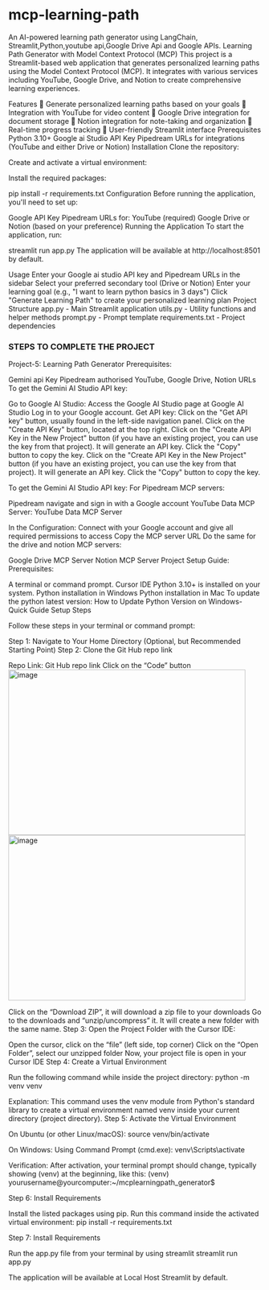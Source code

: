 # mcp-learning-path
An AI-powered learning path generator using LangChain, Streamlit,Python,youtube api,Google Drive Api and Google APIs.
Learning Path Generator with Model Context Protocol (MCP)
This project is a Streamlit-based web application that generates personalized learning paths using the Model Context Protocol (MCP). It integrates with various services including YouTube, Google Drive, and Notion to create comprehensive learning experiences.

Features
🎯 Generate personalized learning paths based on your goals
🎥 Integration with YouTube for video content
📁 Google Drive integration for document storage
📝 Notion integration for note-taking and organization
🚀 Real-time progress tracking
🎨 User-friendly Streamlit interface
Prerequisites
Python 3.10+
Google ai Studio API Key
Pipedream URLs for integrations (YouTube and either Drive or Notion)
Installation
Clone the repository:

Create and activate a virtual environment:

Install the required packages:

pip install -r requirements.txt
Configuration
Before running the application, you'll need to set up:

Google API Key
Pipedream URLs for:
YouTube (required)
Google Drive or Notion (based on your preference)
Running the Application
To start the application, run:

streamlit run app.py
The application will be available at http://localhost:8501 by default.

Usage
Enter your Google ai studio API key and Pipedream URLs in the sidebar
Select your preferred secondary tool (Drive or Notion)
Enter your learning goal (e.g., "I want to learn python basics in 3 days")
Click "Generate Learning Path" to create your personalized learning plan
Project Structure
app.py - Main Streamlit application
utils.py - Utility functions and helper methods
prompt.py - Prompt template
requirements.txt - Project dependencies

###   STEPS TO COMPLETE THE PROJECT ##
Project-5: Learning Path Generator
Prerequisites:

Gemini api Key
Pipedream authorised YouTube, Google Drive, Notion URLs
To get the Gemini AI Studio API key:

Go to Google AI Studio: Access the Google AI Studio page at Google AI Studio
Log in to your Google account.
Get API key: Click on the "Get API key" button, usually found in the left-side navigation panel.
Click on the "Create API Key" button, located at the top right.
Click on the "Create API Key in the New Project" button (if you have an existing project, you can use the key from that project). It will generate an API key. Click the "Copy" button to copy the key. Click on the "Create API Key in the New Project" button (if you have an existing project, you can use the key from that project). It will generate an API key. Click the "Copy" button to copy the key.

To get the Gemini AI Studio API key:
For Pipedream MCP servers:

Pipedream navigate and sign in with a Google account
YouTube Data MCP Server: YouTube Data MCP Server

In the Configuration:
Connect with your Google account and give all required permissions to access
Copy the MCP server URL
Do the same for the drive and notion MCP servers:

Google Drive MCP Server
Notion MCP Server
Project Setup Guide:
Prerequisites:

A terminal or command prompt.
Cursor IDE
Python 3.10+ is installed on your system.
Python installation in Windows
Python installation in Mac
To update the python latest version: How to Update Python Version on Windows-Quick Guide
Setup Steps

Follow these steps in your terminal or command prompt:

Step 1: Navigate to Your Home Directory (Optional, but Recommended Starting Point)
Step 2: Clone the Git Hub repo link

Repo Link: Git Hub repo link
Click on the “Code” button
  <img width="472" height="329" alt="image" src="https://github.com/user-attachments/assets/7eefef5e-01fd-439a-ab0e-533a81fa784a" />
<img width="472" height="329" alt="image" src="https://github.com/user-attachments/assets/89d58ddb-7303-4cd9-b747-ea8eb933d3e4" />


Click on the “Download ZIP”, it will download a zip file to your downloads
Go to the downloads and “unzip/uncompress” it. It will create a new folder with the same name.
Step 3: Open the Project Folder with the Cursor IDE:

Open the cursor, click on the “file” (left side, top corner)
Click on the “Open Folder”, select our unzipped folder
Now, your project file is open in your Cursor IDE
Step 4: Create a Virtual Environment

Run the following command while inside the project directory:
python -m venv venv


Explanation: This command uses the venv module from Python's standard library to create a virtual environment named venv inside your current directory (project directory).
Step 5: Activate the Virtual Environment

On Ubuntu (or other Linux/macOS):
source venv/bin/activate


On Windows: Using Command Prompt (cmd.exe):
venv\Scripts\activate


Verification: After activation, your terminal prompt should change, typically showing (venv) at the beginning, like this:
(venv) yourusername@yourcomputer:~/mcplearningpath_generator$
    

Step 6: Install Requirements

Install the listed packages using pip. Run this command inside the activated virtual environment:
pip install -r requirements.txt


Step 7: Install Requirements

Run the app.py file from your terminal by using streamlit
streamlit run app.py


The application will be available at Local Host Streamlit by default.


